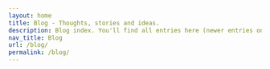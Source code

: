 ```yaml
---
layout: home
title: Blog - Thoughts, stories and ideas.
description: Blog index. You'll find all entries here (newer entries on top).
nav_title: Blog
url: /blog/
permalink: /blog/
---
```

